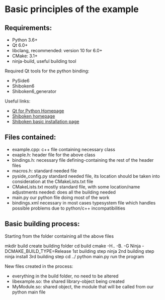 # Basic principles of the example

## Requirements:

- Python 3.6+
- Qt 6.0+
- libclang, recommended: version 10 for 6.0+
- CMake: 3.1+
- ninja-build, useful building tool

Required Qt tools for the python binding:
- PySide6
- Shiboken6
- Shiboken6_generator

Useful links:
- [Qt for Python Homepage](https://doc.qt.io/qtforpython/)
- [Shiboken homepage](https://doc.qt.io/qtforpython/shiboken6/index.html)
- [Shiboken basic installation page](https://doc.qt.io/qtforpython/shiboken6/gettingstarted.html)

## Files contained:

- example.cpp:      c++ file containing necessary class
- exaple.h:         header file for the above class
- bindings.h:       necessary file defining-containing the rest of the header files
- macros.h:         standard needed file
- pyside_config.py  standard needed file, its location should be taken into consideration at the CMakeLists.txt file
- CMakeLists.txt    mostly standard file, with some location/name adjustments needed: does all the building needed
- main.py       our python file doing most of the work
- bindings.xml      necessary in most cases typesystem file which handles possible problems due to python/c++ incompatibilities

## Basic building process:

Starting from the folder containing all the above files

mkdir build                                           create building folder
cd build
cmake -H.. -B. -G Ninja -DCMAKE_BUILD_TYPE=Release    1st building step
ninja                                                 2nd building step
ninja install                                         3rd building step
cd ../
python main.py                                        run the program

New files created in the process:

- everything in the build folder, no need to be altered
- libexample.so:   the shared library-object being created
- MyModule.so:     shared object, the module that will be called from our python main file
